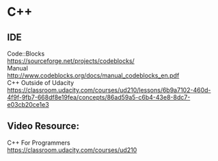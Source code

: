 # C++

## IDE
Code::Blocks
<br>https://sourceforge.net/projects/codeblocks/
<br>Manual
<br>http://www.codeblocks.org/docs/manual_codeblocks_en.pdf
<br>C++ Outside of Udacity
<br>https://classroom.udacity.com/courses/ud210/lessons/6b9a7102-460d-4f9f-9fb7-668df8e19fea/concepts/86ad59a5-c6b4-43e8-8dc7-e03cb20ce1e3

## Video Resource:
C++ For Programmers
<br>https://classroom.udacity.com/courses/ud210
